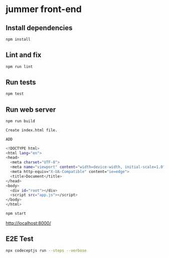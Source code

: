 # jummer front-end

## Install dependencies

```bash
npm install
```

## Lint and fix

```bash
npm run lint
```

## Run tests

```bash
npm test
```

## Run web server

```bash
npm run build
```

```bash
Create index.html file.

ADD

<!DOCTYPE html>
<html lang="en">
<head>
  <meta charset="UTF-8">
  <meta name="viewport" content="width=device-width, initial-scale=1.0">
  <meta http-equiv="X-UA-Compatible" content="ie=edge">
  <title>Document</title>
</head>
<body>
  <div id="root"></div>
  <script src="app.js"></script>
</body>
</html>

```

```bash
npm start
```

<http://localhost:8000/>

## E2E Test

```bash
npx codeceptjs run --steps --verbose
```
